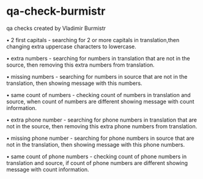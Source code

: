 # qa-check-burmistr
qa checks created by Vladimir Burmistr

• 2 first capitals - searching for 2 or more capitals in translation,then changing extra uppercase characters to lowercase.

• extra numbers - searching for numbers in translation that are not in the source, then removing this extra numbers from translation.

• missing numbers - searching for numbers in source that are not in the translation, then showing message with this numbers.

• same count of numbers - checking count of numbers in translation and source, when count of numbers are different showing message with count information.

• extra phone number - searching for phone numbers in translation that are not in the source, then removing this extra phone numbers from translation.

• missing phone number - searching for phone numbers in source that are not in the translation, then showing message with this phone numbers.

• same count of phone numbers - checking count of phone numbers in translation and source, if count of phone numbers are different showing message with count information.
